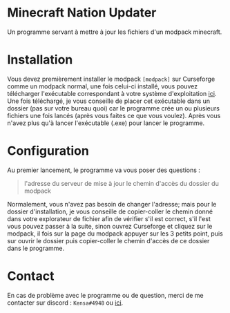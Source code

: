 # Minecraft Nation Updater
Un programme servant à mettre à jour les fichiers d'un modpack minecraft. 
# Installation
Vous devez premièrement installer le modpack `[modpack]` sur Curseforge comme un modpack normal, une fois celui-ci installé,
vous  pouvez  télécharger  l'exécutable  correspondant  à  votre  système  d'exploitation [ici](https://github.com/Kensaa/minecraft-nation-updater-client/releases). Une  fois  téléchargé, je  vous  conseille  de  placer  cet exécutable  dans  un  dossier (pas  sur  votre  bureau  quoi) car  le  programme  crée  un ou plusieurs fichiers une fois lancés (après  vous  faites  ce  que vous voulez).
Après  vous  n'avez  plus  qu'à  lancer  l'exécutable (.exe) pour  lancer  le  programme.
# Configuration
Au premier lancement, le programme va vous poser des questions : 

> l'adresse du serveur de mise à jour
> le chemin d'accès du dossier du modpack

Normalement, vous n'avez pas besoin de changer l'adresse;
mais pour le dossier d'installation, je vous conseille de copier-coller le chemin donné dans votre explorateur de fichier afin de vérifier s'il est correct, s'il l'est vous pouvez passer à la suite, sinon ouvrez Curseforge et cliquez sur le modpack, il fois sur la page du modpack appuyer sur les 3 petits point, puis sur ouvrir le dossier puis copier-coller le chemin d'accès de ce dossier dans le programme.


# Contact
En cas de problème avec le programme ou de question, merci de me contacter sur discord : `Kensa#4948` ou [ici](https://github.com/Kensaa/minecraft-nation-updater-server/issues).
  
